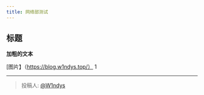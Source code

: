 ```yaml
---
title: 网络部测试
---
```


## 标题

**加粗的文本**

[图片】（https://blog.w1ndys.top/）
1

---

> 投稿人: [@W1ndys](https://github.com/W1ndys)

